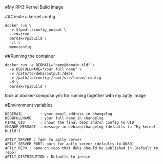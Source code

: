 #My RPi3 Kernel Build image

##Create a kernel config
```
docker run \
  -v $(pwd):/config_output \
  --rm=true
  bardak/rpibuild \
  -it \
  menuconfig
```
##Running the container
```
docker run -e DEBMAIL="name@domain.tld" \
  -e DEBFULLNAME="Your full name" \
  -v /path/to/debs/output:/debs
  -v /path/to/config:/root/src/linux/.config
  -d \
  bardak/rpibuild \
```

look at docker-compose.yml for running together with my aptly image


#Environment variables
```
DEBEMAIL		: your email address in changelog
DEBBFULLNAME	: your full name in changelog 
FINAL_UID		: chown the final debs and/or config to UID
CHANGE_MESSAGE	: message in debian/changelog (defaults to "My kernel build")

APTLY_SERVER : fqdn to aptly server
APTLY_SERVER_PORT: port for aptly server (defaults to 8080)
APTLY_REPO : name on repo that debs should be published in (default to repo)
APTLY_DISTRIBUTION : Defaults to jessie

```

